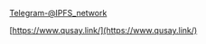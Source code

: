 [Telegram-@IPFS_network](https://t.me/IPFS_network)

[https://www.qusay.link/](https://www.qusay.link/)
